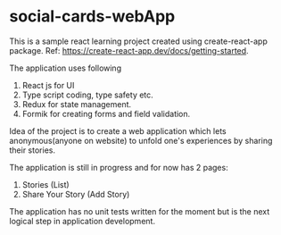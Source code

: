 # social-cards-webApp
This is a sample react learning project created using create-react-app package.
Ref: https://create-react-app.dev/docs/getting-started.

The application uses following
1. React js for UI
2. Type script coding, type safety etc. 
3. Redux for state management.
4. Formik for creating forms and field validation.

Idea of the project is to create a web application which lets anonymous(anyone on website) to unfold one's experiences by sharing their stories.

The application is still in progress and for now has 2 pages:
1. Stories (List)
2. Share Your Story (Add Story)

The application has no unit tests written for the moment but is the next logical step in application development.